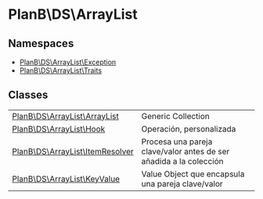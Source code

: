 
                                                                                                                                            
    
# PlanB\DS\ArrayList

## Namespaces
- [PlanB\DS\ArrayList\Exception](../../PlanB/DS/ArrayList/Exception.md)
- [PlanB\DS\ArrayList\Traits](../../PlanB/DS/ArrayList/Traits.md)


## Classes
| | |
| --- | --- |
| [PlanB\DS\ArrayList\ArrayList](../../PlanB/DS/ArrayList/ArrayList.md) | Generic Collection |
| [PlanB\DS\ArrayList\Hook](../../PlanB/DS/ArrayList/Hook.md) | Operación, personalizada |
| [PlanB\DS\ArrayList\ItemResolver](../../PlanB/DS/ArrayList/ItemResolver.md) | Procesa una pareja clave/valor antes de ser añadida a la colección |
| [PlanB\DS\ArrayList\KeyValue](../../PlanB/DS/ArrayList/KeyValue.md) | Value Object que encapsula una pareja clave/valor |






                                                                                                                                                                                                                                                                                                                                                                                                            
    
                                                                                                                                                                                                                                                                             
                